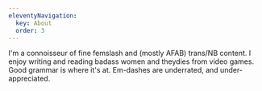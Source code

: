 ```yaml
---
eleventyNavigation:
  key: About
  order: 3
---
```

I'm a connoisseur of fine femslash and (mostly AFAB) trans/NB content. I enjoy writing and reading badass women and theydies from video games. Good grammar is where it's at. Em-dashes are underrated, and under-appreciated.